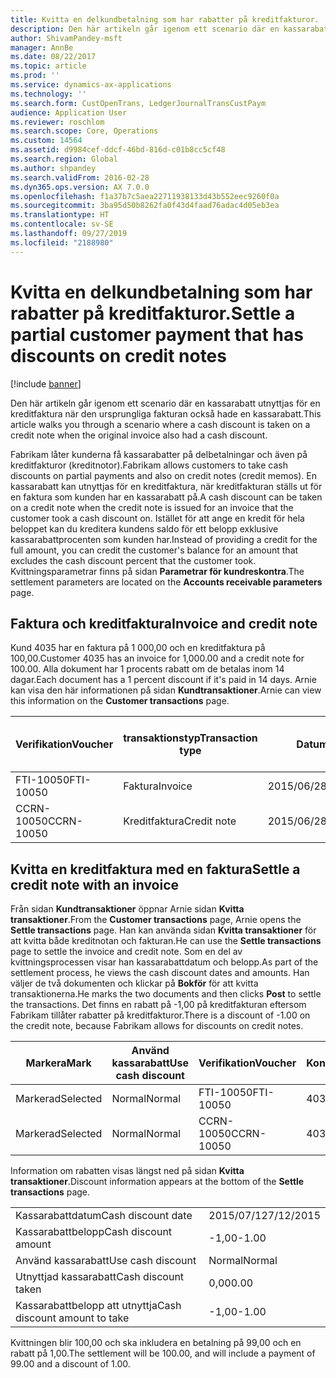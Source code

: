 ```yaml
---
title: Kvitta en delkundbetalning som har rabatter på kreditfakturor.
description: Den här artikeln går igenom ett scenario där en kassarabatt utnyttjas för en kreditfaktura när den ursprungliga fakturan också hade en kassarabatt.
author: ShivamPandey-msft
manager: AnnBe
ms.date: 08/22/2017
ms.topic: article
ms.prod: ''
ms.service: dynamics-ax-applications
ms.technology: ''
ms.search.form: CustOpenTrans, LedgerJournalTransCustPaym
audience: Application User
ms.reviewer: roschlom
ms.search.scope: Core, Operations
ms.custom: 14564
ms.assetid: d9984cef-ddcf-46bd-816d-c01b8cc5cf48
ms.search.region: Global
ms.author: shpandey
ms.search.validFrom: 2016-02-28
ms.dyn365.ops.version: AX 7.0.0
ms.openlocfilehash: f1a37b7c5aea22711938133d43b552eec9260f0a
ms.sourcegitcommit: 3ba95d50b8262fa0f43d4faad76adac4d05eb3ea
ms.translationtype: HT
ms.contentlocale: sv-SE
ms.lasthandoff: 09/27/2019
ms.locfileid: "2188980"
---
```

# <a name="settle-a-partial-customer-payment-that-has-discounts-on-credit-notes"></a><span data-ttu-id="5a081-103">Kvitta en delkundbetalning som har rabatter på kreditfakturor.</span><span class="sxs-lookup"><span data-stu-id="5a081-103">Settle a partial customer payment that has discounts on credit notes</span></span>

[!include [banner](../includes/banner.md)]

<span data-ttu-id="5a081-104">Den här artikeln går igenom ett scenario där en kassarabatt utnyttjas för en kreditfaktura när den ursprungliga fakturan också hade en kassarabatt.</span><span class="sxs-lookup"><span data-stu-id="5a081-104">This article walks you through a scenario where a cash discount is taken on a credit note when the original invoice also had a cash discount.</span></span> 

<span data-ttu-id="5a081-105">Fabrikam låter kunderna få kassarabatter på delbetalningar och även på kreditfakturor (kreditnotor).</span><span class="sxs-lookup"><span data-stu-id="5a081-105">Fabrikam allows customers to take cash discounts on partial payments and also on credit notes (credit memos).</span></span> <span data-ttu-id="5a081-106">En kassarabatt kan utnyttjas för en kreditfaktura, när kreditfakturan ställs ut för en faktura som kunden har en kassarabatt på.</span><span class="sxs-lookup"><span data-stu-id="5a081-106">A cash discount can be taken on a credit note when the credit note is issued for an invoice that the customer took a cash discount on.</span></span> <span data-ttu-id="5a081-107">Istället för att ange en kredit för hela beloppet kan du kreditera kundens saldo för ett belopp exklusive kassarabattprocenten som kunden har.</span><span class="sxs-lookup"><span data-stu-id="5a081-107">Instead of providing a credit for the full amount, you can credit the customer's balance for an amount that excludes the cash discount percent that the customer took.</span></span> <span data-ttu-id="5a081-108">Kvittningsparametrar finns på sidan **Parametrar för kundreskontra**.</span><span class="sxs-lookup"><span data-stu-id="5a081-108">The settlement parameters are located on the **Accounts receivable parameters** page.</span></span>

## <a name="invoice-and-credit-note"></a><span data-ttu-id="5a081-109">Faktura och kreditfaktura</span><span class="sxs-lookup"><span data-stu-id="5a081-109">Invoice and credit note</span></span>
<span data-ttu-id="5a081-110">Kund 4035 har en faktura på 1 000,00 och en kreditfaktura på 100,00.</span><span class="sxs-lookup"><span data-stu-id="5a081-110">Customer 4035 has an invoice for 1,000.00 and a credit note for 100.00.</span></span> <span data-ttu-id="5a081-111">Alla dokument har 1 procents rabatt om de betalas inom 14 dagar.</span><span class="sxs-lookup"><span data-stu-id="5a081-111">Each document has a 1 percent discount if it's paid in 14 days.</span></span> <span data-ttu-id="5a081-112">Arnie kan visa den här informationen på sidan **Kundtransaktioner**.</span><span class="sxs-lookup"><span data-stu-id="5a081-112">Arnie can view this information on the **Customer transactions** page.</span></span>

| <span data-ttu-id="5a081-113">Verifikation</span><span class="sxs-lookup"><span data-stu-id="5a081-113">Voucher</span></span>    | <span data-ttu-id="5a081-114">transaktionstyp</span><span class="sxs-lookup"><span data-stu-id="5a081-114">Transaction type</span></span> | <span data-ttu-id="5a081-115">Datum</span><span class="sxs-lookup"><span data-stu-id="5a081-115">Date</span></span>      | <span data-ttu-id="5a081-116">Faktura</span><span class="sxs-lookup"><span data-stu-id="5a081-116">Invoice</span></span>  | <span data-ttu-id="5a081-117">Debetbelopp i transaktionsvaluta</span><span class="sxs-lookup"><span data-stu-id="5a081-117">Amount in transaction currency debit</span></span> | <span data-ttu-id="5a081-118">Kreditbelopp i transaktionsvaluta</span><span class="sxs-lookup"><span data-stu-id="5a081-118">Amount in transaction currency credit</span></span> | <span data-ttu-id="5a081-119">Saldo</span><span class="sxs-lookup"><span data-stu-id="5a081-119">Balance</span></span>  | <span data-ttu-id="5a081-120">Valuta</span><span class="sxs-lookup"><span data-stu-id="5a081-120">Currency</span></span> |
|------------|------------------|-----------|----------|--------------------------------------|---------------------------------------|----------|----------|
| <span data-ttu-id="5a081-121">FTI-10050</span><span class="sxs-lookup"><span data-stu-id="5a081-121">FTI-10050</span></span>  | <span data-ttu-id="5a081-122">Faktura</span><span class="sxs-lookup"><span data-stu-id="5a081-122">Invoice</span></span>          | <span data-ttu-id="5a081-123">2015/06/28</span><span class="sxs-lookup"><span data-stu-id="5a081-123">6/28/2015</span></span> | <span data-ttu-id="5a081-124">10050</span><span class="sxs-lookup"><span data-stu-id="5a081-124">10050</span></span>    | <span data-ttu-id="5a081-125">1 000,00</span><span class="sxs-lookup"><span data-stu-id="5a081-125">1,000.00</span></span>                             |                                       | <span data-ttu-id="5a081-126">1 000,00</span><span class="sxs-lookup"><span data-stu-id="5a081-126">1,000.00</span></span> | <span data-ttu-id="5a081-127">USD</span><span class="sxs-lookup"><span data-stu-id="5a081-127">USD</span></span>      |
| <span data-ttu-id="5a081-128">CCRN-10050</span><span class="sxs-lookup"><span data-stu-id="5a081-128">CCRN-10050</span></span> | <span data-ttu-id="5a081-129">Kreditfaktura</span><span class="sxs-lookup"><span data-stu-id="5a081-129">Credit note</span></span>      | <span data-ttu-id="5a081-130">2015/06/28</span><span class="sxs-lookup"><span data-stu-id="5a081-130">6/28/2015</span></span> | <span data-ttu-id="5a081-131">CR-10050</span><span class="sxs-lookup"><span data-stu-id="5a081-131">CR-10050</span></span> |                                      | <span data-ttu-id="5a081-132">100,00</span><span class="sxs-lookup"><span data-stu-id="5a081-132">100.00</span></span>                                | <span data-ttu-id="5a081-133">-100,00</span><span class="sxs-lookup"><span data-stu-id="5a081-133">-100.00</span></span>  | <span data-ttu-id="5a081-134">USD</span><span class="sxs-lookup"><span data-stu-id="5a081-134">USD</span></span>      |

## <a name="settle-a-credit-note-with-an-invoice"></a><span data-ttu-id="5a081-135">Kvitta en kreditfaktura med en faktura</span><span class="sxs-lookup"><span data-stu-id="5a081-135">Settle a credit note with an invoice</span></span>
<span data-ttu-id="5a081-136">Från sidan **Kundtransaktioner** öppnar Arnie sidan **Kvitta transaktioner**.</span><span class="sxs-lookup"><span data-stu-id="5a081-136">From the **Customer transactions** page, Arnie opens the **Settle transactions** page.</span></span> <span data-ttu-id="5a081-137">Han kan använda sidan **Kvitta transaktioner** för att kvitta både kreditnotan och fakturan.</span><span class="sxs-lookup"><span data-stu-id="5a081-137">He can use the **Settle transactions** page to settle the invoice and credit note.</span></span> <span data-ttu-id="5a081-138">Som en del av kvittningsprocessen visar han kassarabattdatum och belopp.</span><span class="sxs-lookup"><span data-stu-id="5a081-138">As part of the settlement process, he views the cash discount dates and amounts.</span></span> <span data-ttu-id="5a081-139">Han väljer de två dokumenten och klickar på **Bokför** för att kvitta transaktionerna.</span><span class="sxs-lookup"><span data-stu-id="5a081-139">He marks the two documents and then clicks **Post** to settle the transactions.</span></span> <span data-ttu-id="5a081-140">Det finns en rabatt på -1,00 på kreditfakturan eftersom Fabrikam tillåter rabatter på kreditfakturor.</span><span class="sxs-lookup"><span data-stu-id="5a081-140">There is a discount of -1.00 on the credit note, because Fabrikam allows for discounts on credit notes.</span></span>

| <span data-ttu-id="5a081-141">Markera</span><span class="sxs-lookup"><span data-stu-id="5a081-141">Mark</span></span>     | <span data-ttu-id="5a081-142">Använd kassarabatt</span><span class="sxs-lookup"><span data-stu-id="5a081-142">Use cash discount</span></span> | <span data-ttu-id="5a081-143">Verifikation</span><span class="sxs-lookup"><span data-stu-id="5a081-143">Voucher</span></span>    | <span data-ttu-id="5a081-144">Konto</span><span class="sxs-lookup"><span data-stu-id="5a081-144">Account</span></span> | <span data-ttu-id="5a081-145">Datum</span><span class="sxs-lookup"><span data-stu-id="5a081-145">Date</span></span>      | <span data-ttu-id="5a081-146">Förfallodatum</span><span class="sxs-lookup"><span data-stu-id="5a081-146">Due date</span></span>  | <span data-ttu-id="5a081-147">Faktura</span><span class="sxs-lookup"><span data-stu-id="5a081-147">Invoice</span></span>  | <span data-ttu-id="5a081-148">Belopp i transaktionsvalutan</span><span class="sxs-lookup"><span data-stu-id="5a081-148">Amount in transaction currency</span></span> | <span data-ttu-id="5a081-149">Valuta</span><span class="sxs-lookup"><span data-stu-id="5a081-149">Currency</span></span> | <span data-ttu-id="5a081-150">Belopp att kvitta</span><span class="sxs-lookup"><span data-stu-id="5a081-150">Amount to settle</span></span> |
|----------|-------------------|------------|---------|-----------|-----------|----------|--------------------------------|----------|------------------|
| <span data-ttu-id="5a081-151">Markerad</span><span class="sxs-lookup"><span data-stu-id="5a081-151">Selected</span></span> | <span data-ttu-id="5a081-152">Normal</span><span class="sxs-lookup"><span data-stu-id="5a081-152">Normal</span></span>            | <span data-ttu-id="5a081-153">FTI-10050</span><span class="sxs-lookup"><span data-stu-id="5a081-153">FTI-10050</span></span>  | <span data-ttu-id="5a081-154">4035</span><span class="sxs-lookup"><span data-stu-id="5a081-154">4035</span></span>    | <span data-ttu-id="5a081-155">2015/06/28</span><span class="sxs-lookup"><span data-stu-id="5a081-155">6/28/2015</span></span> | <span data-ttu-id="5a081-156">2015/07/28</span><span class="sxs-lookup"><span data-stu-id="5a081-156">7/28/2015</span></span> | <span data-ttu-id="5a081-157">10050</span><span class="sxs-lookup"><span data-stu-id="5a081-157">10050</span></span>    | <span data-ttu-id="5a081-158">1 000,00</span><span class="sxs-lookup"><span data-stu-id="5a081-158">1,000.00</span></span>                       | <span data-ttu-id="5a081-159">USD</span><span class="sxs-lookup"><span data-stu-id="5a081-159">USD</span></span>      | <span data-ttu-id="5a081-160">990,00</span><span class="sxs-lookup"><span data-stu-id="5a081-160">990.00</span></span>           |
| <span data-ttu-id="5a081-161">Markerad</span><span class="sxs-lookup"><span data-stu-id="5a081-161">Selected</span></span> | <span data-ttu-id="5a081-162">Normal</span><span class="sxs-lookup"><span data-stu-id="5a081-162">Normal</span></span>            | <span data-ttu-id="5a081-163">CCRN-10050</span><span class="sxs-lookup"><span data-stu-id="5a081-163">CCRN-10050</span></span> | <span data-ttu-id="5a081-164">4035</span><span class="sxs-lookup"><span data-stu-id="5a081-164">4035</span></span>    | <span data-ttu-id="5a081-165">2015/06/28</span><span class="sxs-lookup"><span data-stu-id="5a081-165">6/28/2015</span></span> | <span data-ttu-id="5a081-166">2015/07/28</span><span class="sxs-lookup"><span data-stu-id="5a081-166">7/28/2015</span></span> | <span data-ttu-id="5a081-167">CR-10050</span><span class="sxs-lookup"><span data-stu-id="5a081-167">CR-10050</span></span> | <span data-ttu-id="5a081-168">-100,00</span><span class="sxs-lookup"><span data-stu-id="5a081-168">-100.00</span></span>                        | <span data-ttu-id="5a081-169">USD</span><span class="sxs-lookup"><span data-stu-id="5a081-169">USD</span></span>      | <span data-ttu-id="5a081-170">-99,00</span><span class="sxs-lookup"><span data-stu-id="5a081-170">-99.00</span></span>           |

<span data-ttu-id="5a081-171">Information om rabatten visas längst ned på sidan **Kvitta transaktioner**.</span><span class="sxs-lookup"><span data-stu-id="5a081-171">Discount information appears at the bottom of the **Settle transactions** page.</span></span>

|                              |           |
|------------------------------|-----------|
| <span data-ttu-id="5a081-172">Kassarabattdatum</span><span class="sxs-lookup"><span data-stu-id="5a081-172">Cash discount date</span></span>           | <span data-ttu-id="5a081-173">2015/07/12</span><span class="sxs-lookup"><span data-stu-id="5a081-173">7/12/2015</span></span> |
| <span data-ttu-id="5a081-174">Kassarabattbelopp</span><span class="sxs-lookup"><span data-stu-id="5a081-174">Cash discount amount</span></span>         | <span data-ttu-id="5a081-175">-1,00</span><span class="sxs-lookup"><span data-stu-id="5a081-175">-1.00</span></span>     |
| <span data-ttu-id="5a081-176">Använd kassarabatt</span><span class="sxs-lookup"><span data-stu-id="5a081-176">Use cash discount</span></span>            | <span data-ttu-id="5a081-177">Normal</span><span class="sxs-lookup"><span data-stu-id="5a081-177">Normal</span></span>    |
| <span data-ttu-id="5a081-178">Utnyttjad kassarabatt</span><span class="sxs-lookup"><span data-stu-id="5a081-178">Cash discount taken</span></span>          | <span data-ttu-id="5a081-179">0,00</span><span class="sxs-lookup"><span data-stu-id="5a081-179">0.00</span></span>      |
| <span data-ttu-id="5a081-180">Kassarabattbelopp att utnyttja</span><span class="sxs-lookup"><span data-stu-id="5a081-180">Cash discount amount to take</span></span> | <span data-ttu-id="5a081-181">-1,00</span><span class="sxs-lookup"><span data-stu-id="5a081-181">-1.00</span></span>     |

<span data-ttu-id="5a081-182">Kvittningen blir 100,00 och ska inkludera en betalning på 99,00 och en rabatt på 1,00.</span><span class="sxs-lookup"><span data-stu-id="5a081-182">The settlement will be 100.00, and will include a payment of 99.00 and a discount of 1.00.</span></span>



